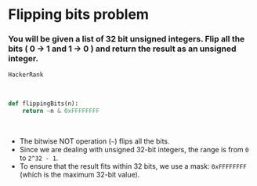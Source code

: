 # Flipping bits problem
### You will be given a list of 32 bit unsigned integers. Flip all the bits ( 0 -> 1 and 1 -> 0 ) and return the result as an unsigned integer.

`HackerRank`

<br>


```python
def flippingBits(n):
    return ~n & 0xFFFFFFFF
```
<br>

- The bitwise NOT operation (`~`) flips all the bits.
- Since we are dealing with unsigned 32-bit integers, the range is from `0` to `2^32 - 1`.
- To ensure that the result fits within 32 bits, we use a mask: `0xFFFFFFFF` (which is the maximum 32-bit value).